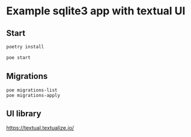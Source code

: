 # Example sqlite3 app with textual UI

## Start

```sh
poetry install

poe start
```

## Migrations

```
poe migrations-list
poe migrations-apply
```

## UI library

https://textual.textualize.io/
